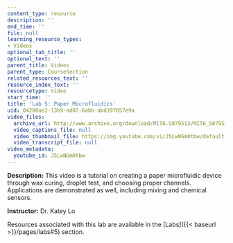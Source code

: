 ```yaml
---
content_type: resource
description: ''
end_time: ''
file: null
learning_resource_types:
- Videos
optional_tab_title: ''
optional_text: ''
parent_title: Videos
parent_type: CourseSection
related_resources_text: ''
resource_index_text: ''
resourcetype: Video
start_time: ''
title: 'Lab 5: Paper Microfluidics'
uid: 04288ae2-13b9-ad07-6abb-abd397057e9a
video_files:
  archive_url: http://www.archive.org/download/MIT6.S079S13/MIT6_S079S13_lab05_300k.mp4
  video_captions_file: null
  video_thumbnail_file: https://img.youtube.com/vi/J5LwNGm0tbw/default.jpg
  video_transcript_file: null
video_metadata:
  youtube_id: J5LwNGm0tbw
---
```


**Description:** This video is a tutorial on creating a paper microfluidic device through wax curing, droplet test, and choosing proper channels. Applications are demonstrated as well, including mixing and chemical sensors.

**Instructor:** Dr. Katey Lo

Resources associated with this lab are available in the [Labs]({{< baseurl >}}/pages/labs#5) section.
